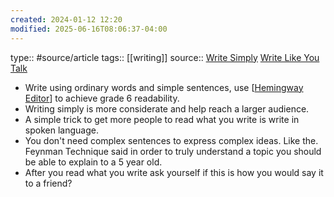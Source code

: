 ```yaml
---
created: 2024-01-12 12:20
modified: 2025-06-16T08:06:37-04:00
---
```

type:: #source/article 
tags:: [[writing]]
source:: [Write Simply](https://www.paulgraham.com/simply.html) [Write Like You Talk](https://www.paulgraham.com/talk.html)

- Write using ordinary words and simple sentences, use [[Hemingway Editor](https://hemingwayapp.com/)] to achieve grade 6 readability.
- Writing simply is more considerate and help reach a larger audience.
- A simple trick to get more people to read what you write is write in spoken language.
- You don't need complex sentences to express complex ideas. Like the. Feynman Technique said in order to truly understand a topic you should be able to explain to a 5 year old.
- After you read what you write ask yourself if this is how you would say it to a friend?

